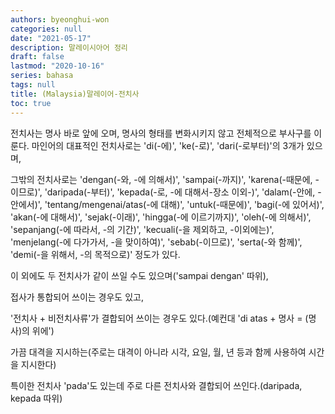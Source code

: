 ```yaml
---
authors: byeonghui-won
categories: null
date: "2021-05-17"
description: 말레이시아어 정리
draft: false
lastmod: "2020-10-16"
series: bahasa
tags: null
title: (Malaysia)말레이어-전치사
toc: true
---
```


전치사는 명사 바로 앞에 오며, 명사의 형태를 변화시키지 않고 전체적으로 부사구를 이룬다. 마인어의 대표적인 전치사로는 'di(-에)', 'ke(-로)', 'dari(-로부터)'의 3개가 있으며, 

그밖의 전치사로는 'dengan(-와, -에 의해서)', 'sampai(-까지)', 'karena(-때문에, -이므로)', 'daripada(-부터)', 'kepada(-로, -에 대해서-장소 이외-)', 'dalam(-안에, -안에서)', 'tentang/mengenai/atas(-에 대해)', 'untuk(-때문에)', 'bagi(-에 있어서)', 'akan(-에 대해서)', 'sejak(-이래)', 'hingga(-에 이르기까지)', 'oleh(-에 의해서)', 'sepanjang(-에 따라서, -의 기간)', 'kecuali(-을 제외하고, -이외에는)', 'menjelang(-에 다가가서, -을 맞이하여)', 'sebab(-이므로)', 'serta(-와 함께)', 'demi(-을 위해서, -의 목적으로)' 정도가 있다. 

이 외에도 두 전치사가 같이 쓰일 수도 있으며('sampai dengan' 따위), 

접사가 통합되어 쓰이는 경우도 있고, 

'전치사 + 비전치사류'가 결합되어 쓰이는 경우도 있다.(예컨대 'di atas + 명사 = (명사)의 위에') 

가끔 대격을 지시하는(주로는 대격이 아니라 시각, 요일, 월, 년 등과 함께 사용하여 시간을 지시한다) 

특이한 전치사 'pada'도 있는데 주로 다른 전치사와 결합되어 쓰인다.(daripada, kepada 따위)

